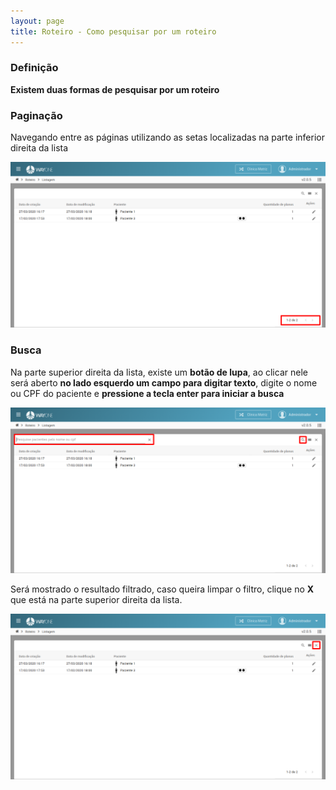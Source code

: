 ```yaml
---
layout: page
title: Roteiro - Como pesquisar por um roteiro
---
```


### Definição

**Existem duas formas de pesquisar por um roteiro**

### Paginação

Navegando entre as páginas utilizando as setas localizadas na parte inferior direita da lista

<p align="center">
  <img alt="pesquisar-roteiro-img-1" src="pesquisar-roteiro-img-1.png" width="800">
</p>

### Busca

Na parte superior direita da lista, existe um **botão de lupa**, ao clicar nele será aberto **no lado esquerdo um campo para digitar texto**, digite o nome ou CPF do paciente e **pressione a tecla enter para iniciar a busca**

<p align="center">
  <img alt="pesquisar-roteiro-img-2" src="pesquisar-roteiro-img-2.png" width="800">
</p>

Será mostrado o resultado filtrado, caso queira limpar o filtro, clique no **X** que está na parte superior direita da lista.

<p align="center">
  <img alt="pesquisar-roteiro-img-3" src="pesquisar-roteiro-img-3.png" width="800">
</p>

